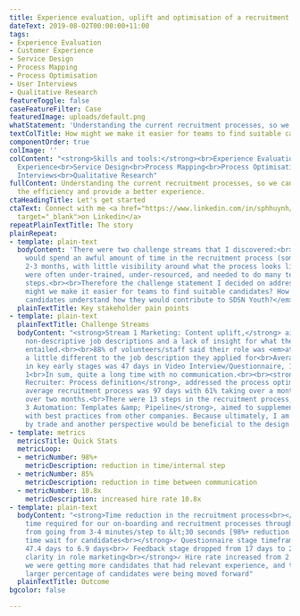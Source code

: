 ```yaml
---
title: Experience evaluation, uplift and optimisation of a recruitment process
dateText: 2019-08-02T00:00:00+11:00
tags:
- Experience Evaluation
- Customer Experience
- Service Design
- Process Mapping
- Process Optimisation
- User Interviews
- Qualitative Research
featureToggle: false
caseFeatureFilter: Case
featuredImage: uploads/default.png
whatStatement: 'Understanding the current recruitment processes, so we can better optimise the efficiency and provide a better experience.'
textColTitle: How might we make it easier for teams to find suitable candidates?
componentOrder: true
colImage: ''
colContent: "<strong>Skills and tools:</strong><br>Experience Evaluation<br>Customer
  Experience<br>Service Design<br>Process Mapping<br>Process Optimisation<br>User
  Interviews<br>Qualitative Research"
fullContent: Understanding the current recruitment processes, so we can better optimise
  the efficiency and provide a better experience.
ctaHeadingTitle: Let's get started
ctaText: Connect with me <a href="https://www.linkedin.com/in/sphhuynh/" title=""
  target="_blank">on Linkedin</a>
repeatPlainTextTitle: The story
plainRepeat:
- template: plain-text
  bodyContent: 'There were two challenge streams that I discovered:<br><strong>Candidates</strong>
    would spend an awful amount of time in the recruitment process (sometimes up to
    2-3 months, with little visibility around what the process looks like.).<br><strong>Recruiters</strong>
    were often under-trained, under-resourced, and needed to do many tedious and manual
    steps.<br><br>Therefore the challenge statement I decided on addressing was: <strong><em>How
    might we make it easier for teams to find suitable candidates? How might we help
    candidates understand how they would contribute to SDSN Youth?</em></strong>'
  plainTextTitle: Key stakeholder pain points
- template: plain-text
  plainTextTitle: Challenge Streams
  bodyContent: "<strong>Stream 1 Marketing: Content uplift,</strong> aimed to address
    non-descriptive job descriptions and a lack of insight for what the roles actually
    entailed.<br><br>88% of volunteers/staff said their role was <em>at least</em>
    a little different to the job description they applied for<br>Average time spent
    in key early stages was 47 days in Video Interview/Questionnaire, 17 days in Feedback
    1<br>In sum, quite a long time with no communication.<br><br><strong>Stream 2
    Recruiter: Process definition</strong>, addressed the process optimisation. The
    average recruitment process was 97 days with 61% taking over a month23% taking
    over two months.<br>There were 13 steps in the recruitment process, all done manually.<br><br><strong>Stream
    3 Automation: Templates &amp; Pipeline</strong>, aimed to supplement my own findings
    with best practices from other companies. Because ultimately, I am not a recruiter
    by trade and another perspective would be beneficial to the design process."
- template: metrics
  metricsTitle: Quick Stats
  metricLoop:
  - metricNumber: 98%+
    metricDescription: reduction in time/internal step
  - metricNumber: 85%
    metricDescription: reduction in time between communication
  - metricNumber: 10.8x
    metricDescription: increased hire rate 10.8x
- template: plain-text
  bodyContent: "<strong>Time reduction in the recruitment process<br></strong>✓ Cut
    time required for our on-boarding and recruitment processes through process automation,
    from going from 3-4 minutes/step to &lt;30 seconds [98%+ reduction in time needed/step]<br><br><strong>Reduced
    time wait for candidates<br></strong>✓ Questionnaire stage timeframe dropped from
    47.4 days to 6.9 days<br>✓ Feedback stage dropped from 17 days to 2 days<br><br><strong>More
    clarity in role marketing<br></strong>✓ Hire rate increased from 2.5% to 27% -
    we were getting more candidates that had relevant experience, and therefore a
    larger percentage of candidates were being moved forward"
  plainTextTitle: Outcome
bgcolor: false

---
```

